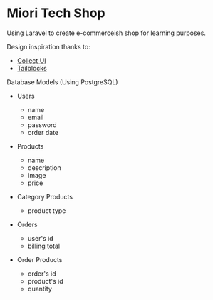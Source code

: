 # Miori Tech Shop

Using Laravel to create e-commerceish shop for learning purposes.

Design inspiration thanks to:

-   [Collect UI](http://collectui.com/)
-   [Tailblocks](https://mertjf.github.io/tailblocks/)

Database Models (Using PostgreSQL)

-   Users

    -   name
    -   email
    -   password
    -   order date

-   Products

    -   name
    -   description
    -   image
    -   price

-   Category Products

    -   product type

-   Orders

    -   user's id
    -   billing total

-   Order Products

    -   order's id
    -   product's id
    -   quantity
